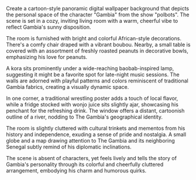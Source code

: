 Create a cartoon-style panoramic digital wallpaper background that depicts the personal space of the character "Gambia" from the show "polbots". The scene is set in a cozy, inviting living room with a warm, cheerful vibe to reflect Gambia's sunny disposition. 

The room is furnished with bright and colorful African-style decorations. There's a comfy chair draped with a vibrant boubou. Nearby, a small table is covered with an assortment of freshly roasted peanuts in decorative bowls, emphasizing his love for peanuts. 

A kora sits prominently under a wide-reaching baobab-inspired lamp, suggesting it might be a favorite spot for late-night music sessions. The walls are adorned with playful patterns and colors reminiscent of traditional Gambia fabrics, creating a visually dynamic space.

In one corner, a traditional wrestling poster adds a touch of local flavor, while a fridge stocked with wonjo juice sits slightly ajar, showcasing his penchant for the refreshing drink. The window offers a distant, cartoonish outline of a river, nodding to The Gambia's geographical identity.

The room is slightly cluttered with cultural trinkets and mementos from his history and independence, exuding a sense of pride and nostalgia. A small globe and a map drawing attention to The Gambia and its neighboring Senegal subtly remind of his diplomatic inclinations.

The scene is absent of characters, yet feels lively and tells the story of Gambia's personality through its colorful and cheerfully cluttered arrangement, embodying his charm and humorous quirks.